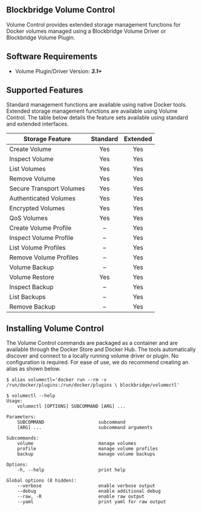 ## Blockbridge Volume Control
Volume Control provides extended storage management functions for
Docker volumes managed using a Blockbridge Volume Driver or
Blockbridge Volume Plugin.

## Software Requirements
- Volume Plugin/Driver Version: ***3.1+***

## Supported Features
Standard management functions are available using native Docker
tools. Extended storage management functions are available using
Volume Control. The table below details the feature sets available
using standard and extended interfaces.

| Storage Feature          | Standard         | Extended |
| ------------------------ | :------------: | :-----------------: |
| Create Volume            | Yes            | Yes |
| Inspect Volume           | Yes            | Yes |
| List Volumes             | Yes            | Yes |
| Remove Volume            | Yes            | Yes |
| Secure Transport Volumes | Yes            | Yes |
| Authenticated Volumes    | Yes            | Yes |
| Encrypted Volumes        | Yes            | Yes |
| QoS Volumes              | Yes            | Yes |
| Create Volume Profile    | –              | Yes |
| Inspect Volume Profile   | –              | Yes |
| List Volume Profiles     | –              | Yes |
| Remove Volume Profiles   | –              | Yes |
| Volume Backup            | –              | Yes |
| Volume Restore           | Yes            | Yes |
| Inspect Backup           | –              | Yes |
| List Backups             | –              | Yes |
| Remove Backup            | –              | Yes |

## Installing Volume Control

The Volume Control commands are packaged as a container and are
available through the Docker Store and Docker Hub. The tools
automatically discover and connect to a locally running volume driver
or plugin. No configuration is required. For ease of use, we do
recommend creating an alias as shown below.

````
$ alias volumectl='docker run --rm -v
/run/docker/plugins:/run/docker/plugins \ blockbridge/volumectl'

$ volumectl --help
Usage:
    volumectl [OPTIONS] SUBCOMMAND [ARG] ...

Parameters:
    SUBCOMMAND                    subcommand
    [ARG] ...                     subcommand arguments

Subcommands:
    volume                        manage volumes
    profile                       manage volume profiles
    backup                        manage volume backups

Options:
    -h, --help                    print help

Global options (8 hidden):
    --verbose                     enable verbose output
    --debug                       enable additional debug
    --raw, -R                     enable raw output
    --yaml                        print yaml for raw output
````

